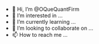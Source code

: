 - 👋 Hi, I’m @OQueQuantFirm
- 👀 I’m interested in ...
- 🌱 I’m currently learning ...
- 💞️ I’m looking to collaborate on ...
- 📫 How to reach me ...

<!---
👋 Hi, I'm @OQueQuantFirm, the driving force behind Quant_AI_V1.0! As an enthusiast in the intersection of quantitative finance and artificial intelligence, I'm constantly exploring innovative approaches to algorithmic trading. Currently learning and fine-tuning my trading strategies, I'm open to collaborations that delve into the realms of financial modeling, machine learning, and blockchain technologies. Feel free to connect and explore the exciting world of quantitative finance with me! 🚀💻 #QuantitativeFinance #AIinTrading #BlockchainInnovation #AlgorithmicTrading
--->
